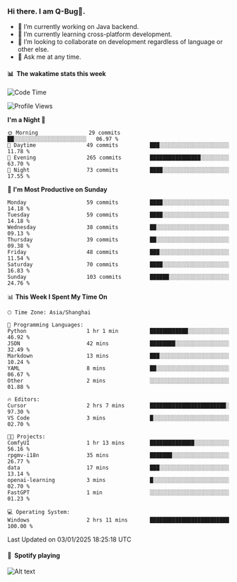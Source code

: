 ### Hi there. I am Q-Bug🐞.

- 🔭 I’m currently working on Java backend.
- 🌱 I’m currently learning cross-platform development.
- 👯 I’m looking to collaborate on development regardless of language or other else.
- 💬 Ask me at any time.

#### 📊 &nbsp;**The wakatime stats this week**  
<!--START_SECTION:waka-->
![Code Time](http://img.shields.io/badge/Code%20Time-217%20hrs%2056%20mins-blue)

![Profile Views](http://img.shields.io/badge/Profile%20Views-0-blue)

**I'm a Night 🦉** 

```text
🌞 Morning                29 commits          ██░░░░░░░░░░░░░░░░░░░░░░░   06.97 % 
🌆 Daytime                49 commits          ███░░░░░░░░░░░░░░░░░░░░░░   11.78 % 
🌃 Evening                265 commits         ████████████████░░░░░░░░░   63.70 % 
🌙 Night                  73 commits          ████░░░░░░░░░░░░░░░░░░░░░   17.55 % 
```
📅 **I'm Most Productive on Sunday** 

```text
Monday                   59 commits          ████░░░░░░░░░░░░░░░░░░░░░   14.18 % 
Tuesday                  59 commits          ████░░░░░░░░░░░░░░░░░░░░░   14.18 % 
Wednesday                38 commits          ██░░░░░░░░░░░░░░░░░░░░░░░   09.13 % 
Thursday                 39 commits          ██░░░░░░░░░░░░░░░░░░░░░░░   09.38 % 
Friday                   48 commits          ███░░░░░░░░░░░░░░░░░░░░░░   11.54 % 
Saturday                 70 commits          ████░░░░░░░░░░░░░░░░░░░░░   16.83 % 
Sunday                   103 commits         ██████░░░░░░░░░░░░░░░░░░░   24.76 % 
```


📊 **This Week I Spent My Time On** 

```text
🕑︎ Time Zone: Asia/Shanghai

💬 Programming Languages: 
Python                   1 hr 1 min          ████████████░░░░░░░░░░░░░   46.92 % 
JSON                     42 mins             ████████░░░░░░░░░░░░░░░░░   32.49 % 
Markdown                 13 mins             ███░░░░░░░░░░░░░░░░░░░░░░   10.24 % 
YAML                     8 mins              ██░░░░░░░░░░░░░░░░░░░░░░░   06.67 % 
Other                    2 mins              ░░░░░░░░░░░░░░░░░░░░░░░░░   01.88 % 

🔥 Editors: 
Cursor                   2 hrs 7 mins        ████████████████████████░   97.30 % 
VS Code                  3 mins              █░░░░░░░░░░░░░░░░░░░░░░░░   02.70 % 

🐱‍💻 Projects: 
ComfyUI                  1 hr 13 mins        ██████████████░░░░░░░░░░░   56.16 % 
rpgmv-i18n               35 mins             ███████░░░░░░░░░░░░░░░░░░   26.77 % 
data                     17 mins             ███░░░░░░░░░░░░░░░░░░░░░░   13.14 % 
openai-learning          3 mins              █░░░░░░░░░░░░░░░░░░░░░░░░   02.70 % 
FastGPT                  1 min               ░░░░░░░░░░░░░░░░░░░░░░░░░   01.23 % 

💻 Operating System: 
Windows                  2 hrs 11 mins       █████████████████████████   100.00 % 
```


 Last Updated on 03/01/2025 18:25:18 UTC
<!--END_SECTION:waka-->

#### 🎵 &nbsp;**Spotify playing**  
![Alt text](https://spotify-recently-played-readme.vercel.app/api?user=e5y1o4x7kdt9kf2blu4wvmb4s&unique={true|1|on|yes})
